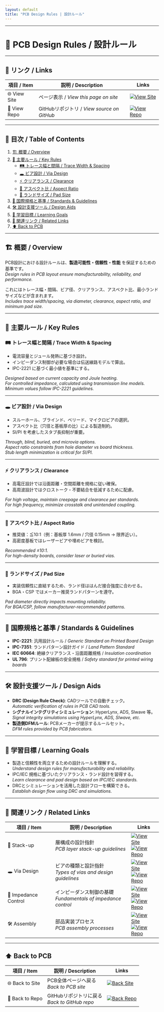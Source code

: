 ```yaml
---
layout: default
title: "PCB Design Rules | 設計ルール"
---
```


---

# 📏 PCB Design Rules / 設計ルール

---

## 🔗 リンク / Links

| 項目 / Item | 説明 / Description | Links |
|-------------|-------------------|-------|
| 🌐 View Site | ページ表示 / *View this page on site* | [![View Site](https://img.shields.io/badge/View-Site-brightgreen?style=for-the-badge&logo=githubpages)](https://samizo-aitl.github.io/Edusemi-Plus/Assembly-Integration/PCB/design-rules.html) |
| 📂 View Repo | GitHubリポジトリ / *View source on GitHub* | [![View Repo](https://img.shields.io/badge/View-Repo-blue?style=for-the-badge&logo=github)](https://github.com/Samizo-AITL/Edusemi-Plus/blob/main/Assembly-Integration/PCB/design-rules.md) |

---

## 📑 目次 / Table of Contents
1. [🏗 概要 / Overview](#-概要--overview)  
2. [🔑 主要ルール / Key Rules](#-主要ルール--key-rules)  
   - [🛤 トレース幅と間隔 / Trace Width & Spacing](#-トレース幅と間隔--trace-width--spacing)  
   - [🕳 ビア設計 / Via Design](#-ビア設計--via-design)  
   - [⚡ クリアランス / Clearance](#-クリアランス--clearance)  
   - [📐 アスペクト比 / Aspect Ratio](#-アスペクト比--aspect-ratio)  
   - [🎯 ランドサイズ / Pad Size](#-ランドサイズ--pad-size)  
3. [📏 国際規格と基準 / Standards & Guidelines](#-国際規格と基準--standards--guidelines)  
4. [🛠 設計支援ツール / Design Aids](#-設計支援ツール--design-aids)  
5. [🎯 学習目標 / Learning Goals](#-学習目標--learning-goals)  
6. [🔗 関連リンク / Related Links](#-関連リンク--related-links)  
7. [⬆️ Back to PCB](#️-back-to-pcb)  

---

## 🏗 概要 / Overview
PCB設計における設計ルールは、**製造可能性・信頼性・性能** を保証するための基準です。  
*Design rules in PCB layout ensure manufacturability, reliability, and performance.*  

これにはトレース幅・間隔、ビア径、クリアランス、アスペクト比、最小ランドサイズなどが含まれます。  
*Includes trace width/spacing, via diameter, clearance, aspect ratio, and minimum pad size.*  

---

## 🔑 主要ルール / Key Rules

### 🛤 トレース幅と間隔 / Trace Width & Spacing
- 電流容量とジュール発熱に基づき設計。  
- インピーダンス制御が必要な場合は伝送線路モデルで算出。  
- IPC-2221 に基づく最小値を基準にする。  

*Designed based on current capacity and Joule heating.  
For controlled impedance, calculated using transmission line models.  
Minimum values follow IPC-2221 guidelines.*  

---

### 🕳 ビア設計 / Via Design
- スルーホール、ブラインド、ベリード、マイクロビアの選択。  
- アスペクト比（穴径と基板厚の比）による製造制約。  
- SI/PI を考慮したスタブ長抑制が重要。  

*Through, blind, buried, and microvia options.  
Aspect ratio constraints from hole diameter vs board thickness.  
Stub length minimization is critical for SI/PI.*  

---

### ⚡ クリアランス / Clearance
- 高電圧設計では沿面距離・空間距離を規格に従い確保。  
- 高周波設計ではクロストーク・不要結合を低減するために配慮。  

*For high voltage, maintain creepage and clearance per standards.  
For high frequency, minimize crosstalk and unintended coupling.*  

---

### 📐 アスペクト比 / Aspect Ratio
- 推奨値：≦10:1（例：基板厚 1.6mm / 穴径 0.15mm → 限界近い）。  
- 高密度基板ではレーザービアや埋めビアを検討。  

*Recommended ≤10:1.  
For high-density boards, consider laser or buried vias.*  

---

### 🎯 ランドサイズ / Pad Size
- 実装信頼性に直結するため、ランド径ははんだ接合強度に合わせる。  
- BGA・CSP ではメーカー推奨ランドパターンを遵守。  

*Pad diameter directly impacts mounting reliability.  
For BGA/CSP, follow manufacturer-recommended patterns.*  

---

## 📏 国際規格と基準 / Standards & Guidelines
- **IPC-2221**: 汎用設計ルール / *Generic Standard on Printed Board Design*  
- **IPC-7351**: ランドパターン設計ガイド / *Land Pattern Standard*  
- **IEC 60664**: 絶縁クリアランス・沿面距離規格 / *Insulation coordination*  
- **UL 796**: プリント配線板の安全規格 / *Safety standard for printed wiring boards*  

---

## 🛠 設計支援ツール / Design Aids
- **DRC (Design Rule Check)**: CADツールでの自動チェック。  
  *Automatic verification of rules in PCB CAD tools.*  
- **シグナルインテグリティシミュレーション**: HyperLynx, ADS, SIwave 等。  
  *Signal integrity simulations using HyperLynx, ADS, SIwave, etc.*  
- **製造側DFMルール**: PCBメーカーが提示するルールセット。  
  *DFM rules provided by PCB fabricators.*  

---

## 🎯 学習目標 / Learning Goals
- 製造と信頼性を両立するための設計ルールを理解する。  
  *Understand design rules for manufacturability and reliability.*  
- IPC/IEC 規格に基づいたクリアランス・ランド設計を習得する。  
  *Learn clearance and pad design based on IPC/IEC standards.*  
- DRCとシミュレーションを活用した設計フローを構築できる。  
  *Establish design flow using DRC and simulations.*  

---

## 🔗 関連リンク / Related Links

| 項目 / Item | 説明 / Description | Links |
|-------------|-------------------|-------|
| 📐 Stack-up | 層構成の設計指針<br>*PCB layer stack-up guidelines* | [![View Site](https://img.shields.io/badge/View-Site-brightgreen?style=for-the-badge&logo=githubpages)](./stackup.md)<br>[![View Repo](https://img.shields.io/badge/View-Repo-blue?style=for-the-badge&logo=github)](../PCB/stackup.md) |
| 🕳 Via Design | ビアの種類と設計指針<br>*Types of vias and design guidelines* | [![View Site](https://img.shields.io/badge/View-Site-brightgreen?style=for-the-badge&logo=githubpages)](./via-design.md)<br>[![View Repo](https://img.shields.io/badge/View-Repo-blue?style=for-the-badge&logo=github)](../PCB/via-design.md) |
| 📏 Impedance Control | インピーダンス制御の基礎<br>*Fundamentals of impedance control* | [![View Site](https://img.shields.io/badge/View-Site-brightgreen?style=for-the-badge&logo=githubpages)](./impedance-control.md)<br>[![View Repo](https://img.shields.io/badge/View-Repo-blue?style=for-the-badge&logo=github)](../PCB/impedance-control.md) |
| 🛠 Assembly | 部品実装プロセス<br>*PCB assembly processes* | [![View Site](https://img.shields.io/badge/View-Site-brightgreen?style=for-the-badge&logo=githubpages)](./assembly.md)<br>[![View Repo](https://img.shields.io/badge/View-Repo-blue?style=for-the-badge&logo=github)](../PCB/assembly.md) |

---

## ⬆️ Back to PCB

| 項目 / Item | 説明 / Description | Links |
|-------------|-------------------|-------|
| 🌐 Back to Site | PCB全体ページへ戻る<br>*Back to PCB site* | [![Back Site](https://img.shields.io/badge/⬆️%20Back-Site-brightgreen?style=for-the-badge&logo=githubpages)](https://samizo-aitl.github.io/Edusemi-Plus/Assembly-Integration/PCB/) |
| 📂 Back to Repo | GitHubリポジトリに戻る<br>*Back to GitHub repo* | [![Back Repo](https://img.shields.io/badge/⬆️%20Back-Repo-blue?style=for-the-badge&logo=github)](https://github.com/Samizo-AITL/Edusemi-Plus/tree/main/Assembly-Integration/PCB) |
